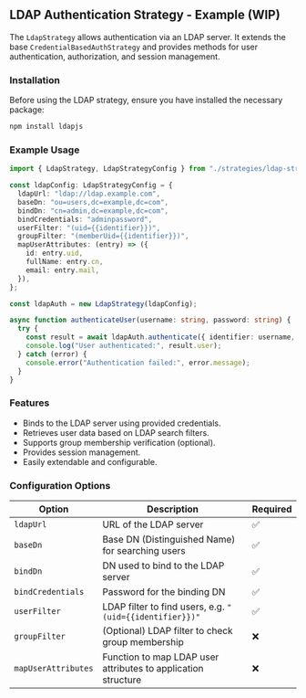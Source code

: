 ## **LDAP Authentication Strategy - Example (WIP)**

The `LdapStrategy` allows authentication via an LDAP server. It extends the base `CredentialBasedAuthStrategy` and provides methods for user authentication, authorization, and session management.

### **Installation**

Before using the LDAP strategy, ensure you have installed the necessary package:

```bash
npm install ldapjs
```

### **Example Usage**

```typescript
import { LdapStrategy, LdapStrategyConfig } from "./strategies/ldap-strategy";

const ldapConfig: LdapStrategyConfig = {
  ldapUrl: "ldap://ldap.example.com",
  baseDn: "ou=users,dc=example,dc=com",
  bindDn: "cn=admin,dc=example,dc=com",
  bindCredentials: "adminpassword",
  userFilter: "(uid={{identifier}})",
  groupFilter: "(memberUid={{identifier}})",
  mapUserAttributes: (entry) => ({
    id: entry.uid,
    fullName: entry.cn,
    email: entry.mail,
  }),
};

const ldapAuth = new LdapStrategy(ldapConfig);

async function authenticateUser(username: string, password: string) {
  try {
    const result = await ldapAuth.authenticate({ identifier: username, password });
    console.log("User authenticated:", result.user);
  } catch (error) {
    console.error("Authentication failed:", error.message);
  }
}
```

### **Features**

- Binds to the LDAP server using provided credentials.
- Retrieves user data based on LDAP search filters.
- Supports group membership verification (optional).
- Provides session management.
- Easily extendable and configurable.

### **Configuration Options**

| Option             | Description                                                  | Required |
|-------------------|--------------------------------------------------------------|----------|
| `ldapUrl`          | URL of the LDAP server                                       | ✅        |
| `baseDn`           | Base DN (Distinguished Name) for searching users             | ✅        |
| `bindDn`           | DN used to bind to the LDAP server                           | ✅        |
| `bindCredentials`  | Password for the binding DN                                  | ✅        |
| `userFilter`       | LDAP filter to find users, e.g. `"(uid={{identifier}})"`     | ✅        |
| `groupFilter`      | (Optional) LDAP filter to check group membership             | ❌        |
| `mapUserAttributes`| Function to map LDAP user attributes to application structure| ❌        |
